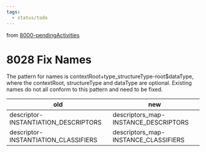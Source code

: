 ```yaml
---
tags:
  - status/todo
---
```

from [8000-pendingActivities](8000-pendingActivities.md)
# 8028 Fix Names
The pattern for names is contextRoot+type_structureType-root$dataType, where the  contextRoot, structureType and dataType are optional. Existing names do not all conform to this pattern and need to be fixed.

| old | new |
|----------------------------------|----------------------------------|
| descriptor-INSTANTIATION_DESCRIPTORS | descriptors_map-INSTANCE_DESCRIPTORS |
| descriptor-INSTANTIATION_CLASSIFIERS | descriptors_map-INSTANCE_CLASSIFIERS |